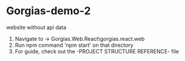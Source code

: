 # Gorgias-demo-2
website without api data 


1. Navigate to -> Gorgias.Web.React\gorgias.react.web
2. Run npm command 'npm start' on that directory 
3. For guide, check out the -PROJECT STRUCTURE REFERENCE- file
